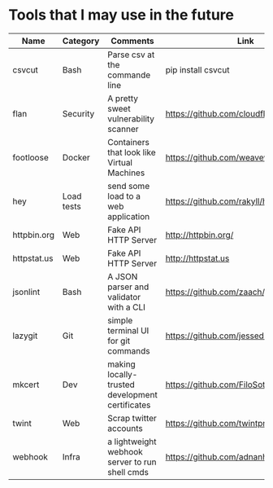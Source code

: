 # Tools that I may use in the future

| Name        | Category   | Comments                                        | Link                                     |
|-------------|:-----------|-------------------------------------------------|------------------------------------------|
| csvcut      | Bash       | Parse csv at the commande line                  | pip install csvcut                       |
| flan        | Security   | A pretty sweet vulnerability scanner            | https://github.com/cloudflare/flan       |
| footloose   | Docker     | Containers that look like Virtual Machines      | https://github.com/weaveworks/footloose  |
| hey         | Load tests | send some load to a web application             | https://github.com/rakyll/hey            |
| httpbin.org | Web        | Fake API HTTP Server                            | http://httpbin.org/                      |
| httpstat.us | Web        | Fake API HTTP Server                            | http://httpstat.us                       |
| jsonlint    | Bash       | A JSON parser and validator with a CLI          | https://github.com/zaach/jsonlint        |
| lazygit     | Git        | simple terminal UI for git commands             | https://github.com/jesseduffield/lazygit |
| mkcert      | Dev        | making locally-trusted development certificates | https://github.com/FiloSottile/mkcert    |
| twint       | Web        | Scrap twitter accounts                          | https://github.com/twintproject/twint    |
| webhook     | Infra      | a lightweight webhook server to run shell cmds  | https://github.com/adnanh/webhook        |
